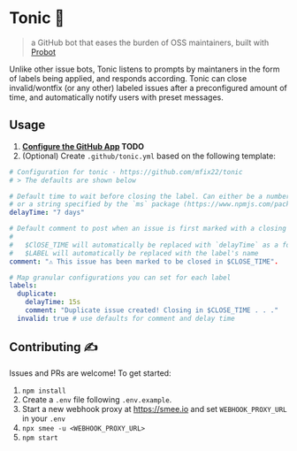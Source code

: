 # Tonic 🌿

> a GitHub bot that eases the burden of OSS maintainers, built with [Probot](https://github.com/probot/probot)

Unlike other issue bots, Tonic listens to prompts by maintaners in the form of labels being applied, and responds according. Tonic can close invalid/wontfix (or any other) labeled issues after a preconfigured amount of time, and automatically notify users with preset messages.

## Usage

1. **[Configure the GitHub App](https://github.com/marketplace/tonic) TODO**
2. (Optional) Create `.github/tonic.yml` based on the following template:

```yml
# Configuration for tonic - https://github.com/mfix22/tonic
# > The defaults are shown below

# Default time to wait before closing the label. Can either be a number in milliseconds
# or a string specified by the `ms` package (https://www.npmjs.com/package/ms)
delayTime: "7 days"

# Default comment to post when an issue is first marked with a closing label
#
#   $ClOSE_TIME will automatically be replaced with `delayTime` as a formatted string (e.g. '7 days')
#   $LABEL will automatically be replaced with the label's name
comment: "⚠️ This issue has been marked to be closed in $CLOSE_TIME".

# Map granular configurations you can set for each label
labels:
  duplicate:
    delayTime: 15s
    comment: "Duplicate issue created! Closing in $CLOSE_TIME . . ."
  invalid: true # use defaults for comment and delay time
```

## Contributing ✍️

Issues and PRs are welcome! To get started:

1. `npm install`
2. Create a `.env` file following `.env.example`.
3. Start a new webhook proxy at https://smee.io and set `WEBHOOK_PROXY_URL` in your `.env`
4. `npx smee -u <WEBHOOK_PROXY_URL>`
5. `npm start`
